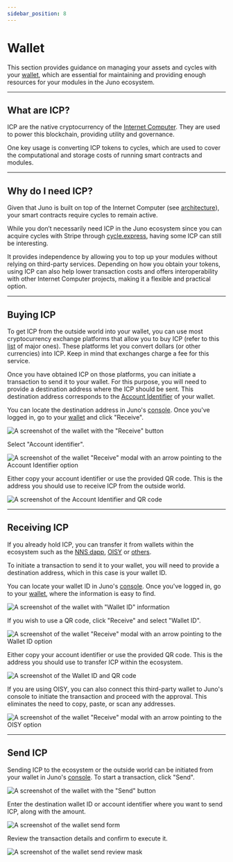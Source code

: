 ```yaml
---
sidebar_position: 8
---
```


# Wallet

This section provides guidance on managing your assets and cycles with your [wallet](../terminology.md#wallet), which are essential for maintaining and providing enough resources for your modules in the Juno ecosystem.

---

## What are ICP?

ICP are the native cryptocurrency of the [Internet Computer](https://internetcomputer.org). They are used to power this blockchain, providing utility and governance.

One key usage is converting ICP tokens to cycles, which are used to cover the computational and storage costs of running smart contracts and modules.

---

## Why do I need ICP?

Given that Juno is built on top of the Internet Computer (see [architecture](../white-paper/architecture.md)), your smart contracts require cycles to remain active.

While you don’t necessarily need ICP in the Juno ecosystem since you can acquire cycles with Stripe through [cycle.express](https://cycle.express), having some ICP can still be interesting.

It provides independence by allowing you to top up your modules without relying on third-party services. Depending on how you obtain your tokens, using ICP can also help lower transaction costs and offers interoperability with other Internet Computer projects, making it a flexible and practical option.

---

## Buying ICP

To get ICP from the outside world into your wallet, you can use most cryptocurrency exchange platforms that allow you to buy ICP (refer to this [list](https://coinranking.com/fr/coin/aMNLwaUbY+internetcomputerdfinity-icp/exchanges) of major ones). These platforms let you convert dollars (or other currencies) into ICP. Keep in mind that exchanges charge a fee for this service.

Once you have obtained ICP on those platforms, you can initiate a transaction to send it to your wallet. For this purpose, you will need to provide a destination address where the ICP should be sent. This destination address corresponds to the [Account Identifier](../terminology.md#account-identifier) of your wallet.

You can locate the destination address in Juno's [console]. Once you've logged in, go to your [wallet](https://console.juno.build/wallet) and click "Receive".

![A screenshot of the wallet with the "Receive" button](../img/wallet/wallet-receive.png)

Select "Account identifier".

![A screenshot of the wallet "Receive" modal with an arrow pointing to the Account Identifier option](../img/wallet/wallet-receive-account-identifier.png)

Either copy your account identifier or use the provided QR code. This is the address you should use to receive ICP from the outside world.

![A screenshot of the Account Identifier and QR code](../img/wallet/wallet-receive-account-identifier-qrcode.png)

---

## Receiving ICP

If you already hold ICP, you can transfer it from wallets within the ecosystem such as the [NNS dapp](https://nns.internetcomputer.org/), [OISY](https://oisy.com) or [others](https://internetcomputer.org/ecosystem?tag=Wallet).

To initiate a transaction to send it to your wallet, you will need to provide a destination address, which in this case is your wallet ID.

You can locate your wallet ID in Juno's [console]. Once you've logged in, go to your [wallet](https://console.juno.build/wallet), where the information is easy to find.

![A screenshot of the wallet with "Wallet ID" information](../img/wallet/wallet-id.png)

If you wish to use a QR code, click "Receive" and select "Wallet ID".

![A screenshot of the wallet "Receive" modal with an arrow pointing to the Wallet ID option](../img/wallet/wallet-receive-wallet-id.png)

Either copy your account identifier or use the provided QR code. This is the address you should use to transfer ICP within the ecosystem.

![A screenshot of the Wallet ID and QR code](../img/wallet/wallet-receive-wallet-id-qrcode.png)

If you are using OISY, you can also connect this third-party wallet to Juno's console to initiate the transaction and proceed with the approval. This eliminates the need to copy, paste, or scan any addresses.

![A screenshot of the wallet "Receive" modal with an arrow pointing to the OISY option](../img/wallet/wallet-receive-oisy.png)

---

## Send ICP

Sending ICP to the ecosystem or the outside world can be initiated from your wallet in Juno's [console]. To start a transaction, click "Send".

![A screenshot of the wallet with the "Send" button](../img/wallet/wallet-send.png)

Enter the destination wallet ID or account identifier where you want to send ICP, along with the amount.

![A screenshot of the wallet send form](../img/wallet/wallet-send-form.png)

Review the transaction details and confirm to execute it.

![A screenshot of the wallet send review mask](../img/wallet/wallet-send-review.png)

[console]: https://console.juno.build
